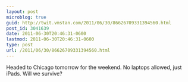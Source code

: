 ```yaml
---
layout: post
microblog: true
guid: http://twit.vmstan.com/2011/06/30/86626709331394560.html
post_id: 3041639
date: 2011-06-30T20:46:31-0600
lastmod: 2011-06-30T20:46:31-0600
type: post
url: /2011/06/30/86626709331394560.html
---
```

Headed to Chicago tomorrow for the weekend. No laptops allowed, just iPads. Will we survive?
